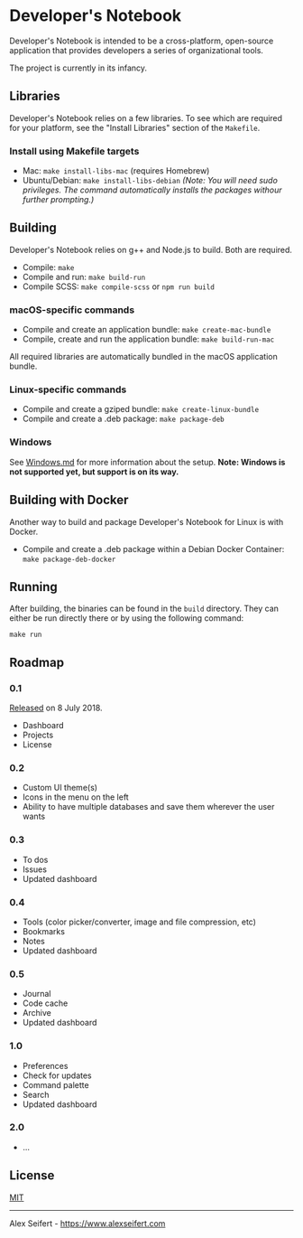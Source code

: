 # Developer's Notebook

Developer's Notebook is intended to be a cross-platform, open-source application that provides developers a series of organizational tools.

The project is currently in its infancy.


## Libraries

Developer's Notebook relies on a few libraries. To see which are required for your platform, see the "Install Libraries" section of the `Makefile`.

### Install using Makefile targets

- Mac: `make install-libs-mac` (requires Homebrew)
- Ubuntu/Debian: `make install-libs-debian` *(Note: You will need sudo privileges. The command automatically installs the packages withour further prompting.)*


## Building

Developer's Notebook relies on g++ and Node.js to build. Both are required.

- Compile: `make`
- Compile and run: `make build-run`
- Compile SCSS: `make compile-scss` or `npm run build`

### macOS-specific commands

- Compile and create an application bundle: `make create-mac-bundle`
- Compile, create and run the application bundle: `make build-run-mac`

All required libraries are automatically bundled in the macOS application bundle.

### Linux-specific commands

- Compile and create a gziped bundle: `make create-linux-bundle`
- Compile and create a .deb package: `make package-deb`

### Windows

See [Windows.md](https://github.com/eiskalteschatten/developersnotebook/blob/master/Windows.md) for more information about the setup. **Note: Windows is not supported yet, but support is on its way.**


## Building with Docker

Another way to build and package Developer's Notebook for Linux is with Docker.

- Compile and create a .deb package within a Debian Docker Container: `make package-deb-docker`


## Running

After building, the binaries can be found in the `build` directory. They can either be run directly there or by using the following command:

    make run


## Roadmap

### 0.1

[Released](https://github.com/eiskalteschatten/developersnotebook/releases) on 8 July 2018.

- Dashboard
- Projects
- License


### 0.2

- Custom UI theme(s)
- Icons in the menu on the left
- Ability to have multiple databases and save them wherever the user wants


### 0.3

- To dos
- Issues
- Updated dashboard


### 0.4

- Tools (color picker/converter, image and file compression, etc)
- Bookmarks
- Notes
- Updated dashboard


### 0.5

- Journal
- Code cache
- Archive
- Updated dashboard


### 1.0

- Preferences
- Check for updates
- Command palette
- Search
- Updated dashboard


### 2.0

- ...

## License

[MIT](https://github.com/eiskalteschatten/developersnotebook/blob/master/LICENSE)

---

Alex Seifert - https://www.alexseifert.com
